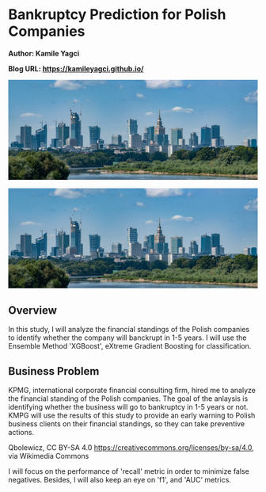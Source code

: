 # Bankruptcy Prediction for Polish Companies

**Author: Kamile Yagci**

**Blog URL: https://kamileyagci.github.io/**


<a href="//<https://creativecommons.org/licenses/by-sa/4.0>" title="Panorama Warszawy z mostu Siekierkowskiego, 2020" author="Qbolewicz"><img src="/figures/Panorama_siekierkowski.jpeg"/></a>



<a href="//commons.wikimedia.org/wiki/User:Jmabel" title="User:Jmabel"><img src="/figures/Panorama_siekierkowski.jpeg"/></a>

## Overview

In this study, I will analyze the financial standings of the Polish companies to identify whether the company will banckrupt in 1-5 years. I will use the Ensemble Method 'XGBoost', eXtreme Gradient Boosting for classification. 


## Business Problem

KPMG, international corporate financial consulting firm, hired me to analyze the financial standing of the Polish companies. The goal of the anlaysis is identifying whether the business will go to bankruptcy in 1-5 years or not. KMPG will use the results of this study to provide an early warning to Polish business clients on their financial standings, so they can take preventive actions.


Qbolewicz, CC BY-SA 4.0 <https://creativecommons.org/licenses/by-sa/4.0>, via Wikimedia Commons

I will focus on the performance of 'recall' metric in order to minimize false negatives. Besides, I will also keep an eye on 'f1', and 'AUC' metrics.
